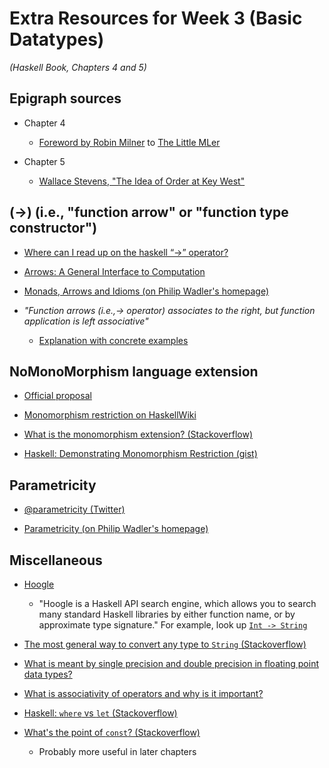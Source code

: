 # Extra Resources for Week 3 (Basic Datatypes)
*(Haskell Book, Chapters 4 and 5)*

## Epigraph sources

- Chapter 4
  - [Foreword by Robin Milner](http://www.ccs.neu.edu/home/matthias/BTML/foreword.html)
    to [The Little MLer](http://www.ccs.neu.edu/home/matthias/BTML/)

- Chapter 5
  - [Wallace Stevens, "The Idea of Order at Key West"](https://www.poetryfoundation.org/poems/43431/the-idea-of-order-at-key-west)

## (->) (i.e., "function arrow" or "function type constructor")

- [Where can I read up on the haskell “->” operator?](https://stackoverflow.com/questions/9136421/where-can-i-read-up-on-the-haskell-operator)

- [Arrows: A General Interface to Computation](https://www.haskell.org/arrows/)

- [Monads, Arrows and Idioms (on Philip Wadler's homepage)](http://homepages.inf.ed.ac.uk/wadler/topics/monads.html)

- *"Function arrows (i.e.,-> operator) associates to the right, but function application is left associative"*
  - [Explanation with concrete examples](https://stackoverflow.com/questions/30440377/usefulness-of-function-arrows-associate-to-the-right)

## NoMonoMorphism language extension

- [Official proposal](https://prime.haskell.org/wiki/NoMonomorphismRestriction)

- [Monomorphism restriction on HaskellWiki](https://wiki.haskell.org/Monomorphism_restriction)

- [What is the monomorphism extension? (Stackoverflow)](https://stackoverflow.com/questions/32496864/what-is-the-monomorphism-restriction)

- [Haskell: Demonstrating Monomorphism Restriction (gist)](https://gist.github.com/CMCDragonkai/5cce00f732fcac0ec026)

## Parametricity

- [@parametricity (Twitter)](https://twitter.com/parametricity)

- [Parametricity (on Philip Wadler's homepage)](http://homepages.inf.ed.ac.uk/wadler/topics/parametricity.html)

## Miscellaneous

- [Hoogle](https://www.haskell.org/hoogle/)
  - "Hoogle is a Haskell API search engine, which allows you to search many standard Haskell libraries by either function name, or by approximate type signature." For example, look up [`Int -> String`](https://www.haskell.org/hoogle/?hoogle=Int+-%3E+String)

- [The most general way to convert any type to `String` (Stackoverflow)](https://stackoverflow.com/questions/2784271/haskell-converting-int-to-string)

- [What is meant by single precision and double precision in floating point data types?](https://www.quora.com/What-is-meant-by-single-precision-and-double-precision-in-floating-point-data-types)

- [What is associativity of operators and why is it important?](https://stackoverflow.com/questions/930486/what-is-associativity-of-operators-and-why-is-it-important)

- [Haskell: `where` vs `let` (Stackoverflow)](https://stackoverflow.com/questions/4362328/haskell-where-vs-let)

- [What's the point of `const`? (Stackoverflow)](https://stackoverflow.com/questions/7402528/whats-the-point-of-const-in-the-haskell-prelude)
  - Probably more useful in later chapters
